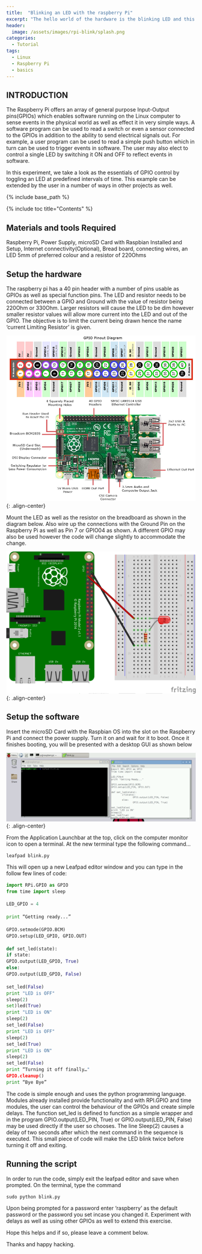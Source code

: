 ```yaml
---
title:  "Blinking an LED with the raspberry Pi"
excerpt: "The hello world of the hardware is the blinking LED and this post I take you through the steps of getting started with the Raspberry Pis"
header:
  image: /assets/images/rpi-blink/splash.png
categories:
  - Tutorial
tags:
  - Linux
  - Raspberry Pi
  - basics
---
```


## INTRODUCTION

The Raspberry Pi offers an array of general purpose Input-Output pins(GPIOs) which enables software running on the Linux computer to sense events in the physical world as well as effect it in very simple ways. A software program can be used to read a switch or even a sensor connected to the GPIOs in addition to the ability to send electrical signals out. For example, a user program can be used to read a simple push button which in turn can be used to trigger events in software. The user may also elect to control a single LED by switching it ON and OFF to reflect events in software.

In this experiment, we take a look as the essentials of GPIO control by toggling an LED at predefined intervals of time. This example can be extended by the user in a number of ways in other projects as well.

{% include base_path %}

{% include toc title="Contents" %}

## Materials and tools Required

Raspberry Pi, Power Supply, microSD Card with Raspbian Installed and Setup, Internet connectivity(Optional), Bread board, connecting wires, an LED 5mm of preferred colour and a resistor of 220Ohms

## Setup the hardware

The raspberry pi has a 40 pin header with a number of pins usable as GPIOs as well as special function pins. The LED and resistor needs to be connected between a GPIO and Ground with the value of resistor being 220Ohm or 330Ohm. Larger resistors will cause the LED to be dim however smaller resistor values will allow more current into the LED and out of the GPIO. The objective is to limit the current being drawn hence the name ‘current Limiting Resistor’ is given.

![alt text](/assets/images/rpi-blink/1.png){: .align-center}

Mount the LED as well as the resistor on the breadboard as shown in the diagram below. Also wire up the connections with the Ground Pin on the Raspberry Pi as well as Pin 7 or GPIO04 as shown. A different GPIO may also be used however the code will change slightly to accommodate the change.

![alt text](/assets/images/rpi-blink/3.png){: .align-center}


## Setup the software

Insert the microSD Card with the Raspbian OS into the slot on the Raspberry Pi and connect the power supply. Turn it on and wait for it to boot. Once it finishes booting, you will be presented with a desktop GUI as shown below

![alt text](/assets/images/rpi-blink/4.png){: .align-center}

From the Application Launchbar at the top, click on the computer monitor icon to open a terminal. At the new terminal type the following command...

```
leafpad blink.py
```

This will open up a new Leafpad editor window and you can type in the follow few lines of code:

```python
import RPi.GPIO as GPIO
from time import sleep
 
LED_GPIO = 4
 
print “Getting ready...”
 
GPIO.setmode(GPIO.BCM)
GPIO.setup(LED_GPIO, GPIO.OUT)
 
def set_led(state):
if state:
GPIO.output(LED_GPIO, True)
else:
GPIO.output(LED_GPIO, False)
 
set_led(False)
print "LED is OFF"
sleep(2)
set)led(True)
print "LED is ON"
sleep(2)
set_led(False)
print "LED is OFF"
sleep(2)
set_led(True)
print "LED is ON"
sleep(2)
set_led(False)
print “Turning it off finally…"
GPIO.cleanup()
print “Bye Bye”
```

The code is simple enough and uses the python programming language. Modules already installed provide functionality and with RPI.GPIO and time modules, the user can control the behaviour of the GPIOs and create simple delays. The function set_led is defined to function as a simple wrapper and in the program GPIO.output(LED_PIN, True) or GPIO.output(LED_PIN, False) may be used directly if the user so chooses. The line Sleep(2) causes a delay of two seconds after which the next command in the sequence is executed. This small piece of code will make the LED blink twice before turning it off and exiting.

## Running the script

In order to run the code, simply exit the leafpad editor and save when prompted. On the terminal, type the command

```
sudo python blink.py
```

Upon being prompted for a password enter ‘raspberry’ as the default password or the password you set incase you changed it. Experiment with delays as well as using other GPIOs as well to extend this exercise.

Hope this helps and if so, please leave a comment below.

Thanks and happy hacking.
